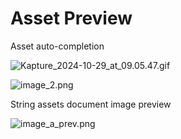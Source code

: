 # Asset Preview

Asset auto-completion

![Kapture_2024-10-29_at_09.05.47.gif](/images/Kapture_2024-10-29_at_09.05.47.gif)

![image_2.png](/images/image_2.png)

String assets document image preview

![image_a_prev.png](/images/image_a_prev.png)